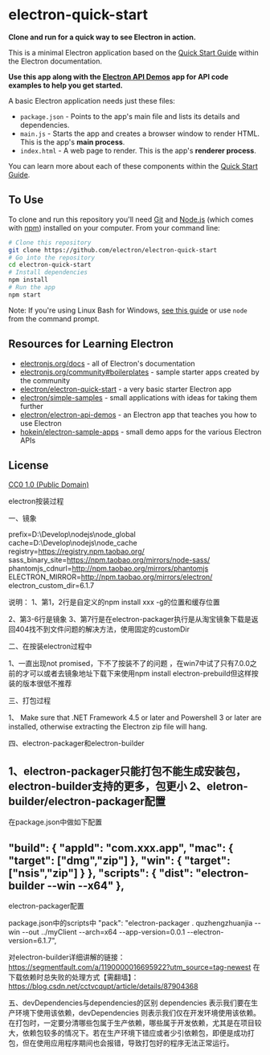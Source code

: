 # electron-quick-start

**Clone and run for a quick way to see Electron in action.**

This is a minimal Electron application based on the [Quick Start Guide](https://electronjs.org/docs/tutorial/quick-start) within the Electron documentation.

**Use this app along with the [Electron API Demos](https://electronjs.org/#get-started) app for API code examples to help you get started.**

A basic Electron application needs just these files:

- `package.json` - Points to the app's main file and lists its details and dependencies.
- `main.js` - Starts the app and creates a browser window to render HTML. This is the app's **main process**.
- `index.html` - A web page to render. This is the app's **renderer process**.

You can learn more about each of these components within the [Quick Start Guide](https://electronjs.org/docs/tutorial/quick-start).

## To Use

To clone and run this repository you'll need [Git](https://git-scm.com) and [Node.js](https://nodejs.org/en/download/) (which comes with [npm](http://npmjs.com)) installed on your computer. From your command line:

```bash
# Clone this repository
git clone https://github.com/electron/electron-quick-start
# Go into the repository
cd electron-quick-start
# Install dependencies
npm install
# Run the app
npm start
```

Note: If you're using Linux Bash for Windows, [see this guide](https://www.howtogeek.com/261575/how-to-run-graphical-linux-desktop-applications-from-windows-10s-bash-shell/) or use `node` from the command prompt.

## Resources for Learning Electron

- [electronjs.org/docs](https://electronjs.org/docs) - all of Electron's documentation
- [electronjs.org/community#boilerplates](https://electronjs.org/community#boilerplates) - sample starter apps created by the community
- [electron/electron-quick-start](https://github.com/electron/electron-quick-start) - a very basic starter Electron app
- [electron/simple-samples](https://github.com/electron/simple-samples) - small applications with ideas for taking them further
- [electron/electron-api-demos](https://github.com/electron/electron-api-demos) - an Electron app that teaches you how to use Electron
- [hokein/electron-sample-apps](https://github.com/hokein/electron-sample-apps) - small demo apps for the various Electron APIs

## License

[CC0 1.0 (Public Domain)](LICENSE.md)




electron按装过程 


一、镜象

prefix=D:\Develop\nodejs\node_global
cache=D:\Develop\nodejs\node_cache
registry=https://registry.npm.taobao.org/
sass_binary_site=https://npm.taobao.org/mirrors/node-sass/
phantomjs_cdnurl=http://npm.taobao.org/mirrors/phantomjs
ELECTRON_MIRROR=http://npm.taobao.org/mirrors/electron/
electron_custom_dir=6.1.7

说明：
1、第1，2行是自定义的npm install xxx -g的位置和缓存位置

2、第3-6行是镜象
3、第7行是在electron-packager执行是从淘宝镜象下载是返回404找不到文件问题的解决方法，使用固定的customDir


二、在按装electron过程中

1、一直出现not promised，下不了按装不了的问题 ，在win7中试了只有7.0.0之前的才可以或者去镜象地址下载下来使用npm install electron-prebuild但这样按装的版本很低不推荐

三、打包过程 

1、 Make sure that .NET Framework 4.5 or later and Powershell 3 or later are installed, otherwise extracting the Electron zip file will hang.

四、electron-packager和electron-builder

1、electron-packager只能打包不能生成安装包，electron-builder支持的更多，包更小
2、eletron-builder/electron-packager配置
----------------------------------
在package.json中做如下配置

"build": {
    "appId": "com.xxx.app",
    "mac": {
      "target": ["dmg","zip"]
    },
    "win": {
      "target": ["nsis","zip"]
    }
},
"scripts": {
    "dist": "electron-builder --win --x64"
},
---------------------------------
electron-packager配置

package.json中的scripts中
"pack": "electron-packager . quzhengzhuanjia --win --out ../myClient --arch=x64 --app-version=0.0.1 --electron-version=6.1.7",

对electron-builder详细讲解的链接：https://segmentfault.com/a/1190000016695922?utm_source=tag-newest
在下载依赖时总失败的处理方式【需翻墙】：https://blog.csdn.net/cctvcqupt/article/details/87904368

五、devDependencies与dependencies的区别
dependencies 表示我们要在生产环境下使用该依赖，devDependencies 则表示我们仅在开发环境使用该依赖。在打包时，一定要分清哪些包属于生产依赖，哪些属于开发依赖，尤其是在项目较大，依赖包较多的情况下。若在生产环境下错应或者少引依赖包，即便是成功打包，但在使用应用程序期间也会报错，导致打包好的程序无法正常运行。



